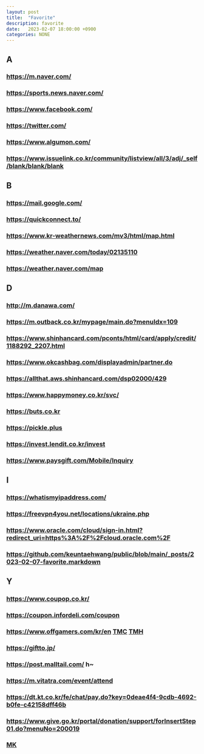 ```yaml
---
layout: post
title:  "Favorite"
description: favorite
date:   2023-02-07 18:00:00 +0900
categories: NONE
---
```

## A
### <https://m.naver.com/>
### <https://sports.news.naver.com/>
### <https://www.facebook.com/>
### <https://twitter.com/>
### <https://www.algumon.com/>
### <https://www.issuelink.co.kr/community/listview/all/3/adj/_self/blank/blank/blank>

## B
### <https://mail.google.com/>
### <https://quickconnect.to/>
### <https://www.kr-weathernews.com/mv3/html/map.html>
### <https://weather.naver.com/today/02135110>
### <https://weather.naver.com/map>

## D
### <http://m.danawa.com/>
### <https://m.outback.co.kr/mypage/main.do?menuIdx=109>
### <https://www.shinhancard.com/pconts/html/card/apply/credit/1188292_2207.html>
### <https://www.okcashbag.com/displayadmin/partner.do>
### <https://allthat.aws.shinhancard.com/dsp02000/429>
### <https://www.happymoney.co.kr/svc/>
### <https://buts.co.kr>
### <https://pickle.plus>
### <https://invest.lendit.co.kr/invest>
### <https://www.paysgift.com/Mobile/Inquiry>

## I
### <https://whatismyipaddress.com/>
### <https://freevpn4you.net/locations/ukraine.php>
### <https://www.oracle.com/cloud/sign-in.html?redirect_uri=https%3A%2F%2Fcloud.oracle.com%2F>
### <https://github.com/keuntaehwang/public/blob/main/_posts/2023-02-07-favorite.markdown>

## Y
### <https://www.coupop.co.kr/>
### <https://coupon.infordeli.com/coupon>
### <https://www.offgamers.com/kr/en> [TMC](https://www.thecashback.kr/exchangerate.php) [TMH](https://www.themore.app/)
### <https://giftto.jp/>
### <https://post.malltail.com/> h~
### <https://m.vitatra.com/event/attend>
### <https://dt.kt.co.kr/fe/chat/pay.do?key=0deae4f4-9cdb-4692-b0fe-c42158dff46b>
### <https://www.give.go.kr/portal/donation/support/forInsertStep01.do?menuNo=200019>
### [MK](https://www.google.com/search?q=%EC%BB%AC%EB%A6%AC+%EC%8B%A0%EA%B7%9C%ED%9A%8C%EC%9B%90&newwindow=1&sca_esv=dcfe5edb8f188ebf&biw=1740&bih=1091&tbs=qdr%3Aw&sxsrf=ACQVn08Wqs_trnv8MPsFxv6i-8qPOjHfGQ%3A1708584955225&ei=--_WZa2nDY-Q2roP36Kk2Ak&udm=&ved=0ahUKEwjtkMz6rr6EAxUPiFYBHV8RCZsQ4dUDCBA&uact=5&oq=%EC%BB%AC%EB%A6%AC+%EC%8B%A0%EA%B7%9C%ED%9A%8C%EC%9B%90&gs_lp=Egxnd3Mtd2l6LXNlcnAiE-y7rOumrCDsi6Dqt5ztmozsm5BIpQtQAFjDCnAAeACQAQCYAQCgAQCqAQC4AQPIAQD4AQE&sclient=gws-wiz-serp)
